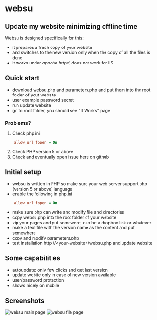 # websu

## Update my website minimizing offline time
Websu is designed specifically for this:
 - it prepares a fresh copy of your website
 - and switches to the new version only when the copy of all the files is done
 - it works under *apache httpd*, does not work for IIS

## Quick start
 - download websu.php and parameters.php and put them into the root folder of yout website
 - user example password secret
 - run update website
 - go to root folder, you should see "It Works" page

### Problems?
 1. Check php.ini
```ini
    allow_url_fopen = On
```
 2. Check PHP version 5 or above 
 3. Check and eventually open issue here on github 
 
## Initial setup
 - websu is written in PHP so make sure your web server support php (version 5 or above) language
 - enable the following in php.ini
```ini
    allow_url_fopen = On
``` 
 - make sure php can write and modify file and directories 
 - copy websu.php into the root folder of your website
 - zip your pages and put somewere, can be a dropbox link or whatever
 - make a text file with the version name as the content and put somewhere
 - copy and modify parameters.php
 - test installation http://\<your-website\>/websu.php and update website

 
## Some capabilities
 - autoupdate: only few clicks and get last version
 - update webite only in case of new version available
 - user/password protection
 - shows nicely on mobile

## Screenshots
![websu main page](https://github.com/develost/websu/raw/master/websu_main_page.jpg "websu main page")
![websu file page](https://github.com/develost/websu/raw/master/websu_file_page.jpg "websu file page")

